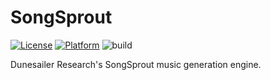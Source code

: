 # SongSprout

[![License](https://img.shields.io/badge/License-MIT-blue.svg)](https://github.com/dunesailer/SongSprout/blob/master/LICENSE)
[![Platform](https://img.shields.io/badge/in-swift5.3-orange.svg)](https://github.com/apple/swift)
![build](https://github.com/dunesailer/SongSprout/workflows/build/badge.svg?branch=master)

Dunesailer Research's SongSprout music generation engine.
